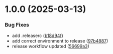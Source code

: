 # 1.0.0 (2025-03-13)


### Bug Fixes

* add .releaserc ([b18d94f](https://github.com/oscarBack/terraform-ec2-metabase/commit/b18d94faede3803d3749f81be7cf0e652358db50))
* add correct environment to release ([97b4887](https://github.com/oscarBack/terraform-ec2-metabase/commit/97b488772a4ad8270651409937c8b305b32f525d))
* release workflow updated ([56699a3](https://github.com/oscarBack/terraform-ec2-metabase/commit/56699a3221f7105831f654a78a825b705cce4eb3))
